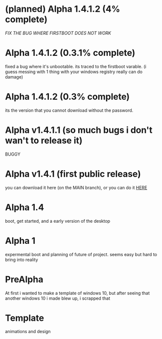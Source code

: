 # (planned) Alpha 1.4.1.2 (4% complete)
*FIX THE BUG WHERE FIRSTBOOT DOES NOT WORK*
# Alpha 1.4.1.2 (0.3.1% complete)
fixed a bug where it's unbootable. its traced to the firstboot varable. (i guess messing with 1 thing with your windows registry really can do damage)
# Alpha 1.4.1.2 (0.3% complete)
its the version that you cannot download without the password.
# Alpha v1.4.1.1 (so much bugs i don't wan't to release it)
BUGGY
# Alpha v1.4.1 (first public release)
you can download it here (on the MAIN branch), or you can do it [HERE](https://scratch.mit.edu/projects/452160002/)
# Alpha 1.4
boot, get started, and a early version of the desktop
# Alpha 1
expermental boot and planning of future of project. seems easy but hard to bring into reality
# PreAlpha
At first i wanted to make a template of windows 10, but after seeing that another windows 10 i made blew up, i scrapped that
# Template
animations and design
